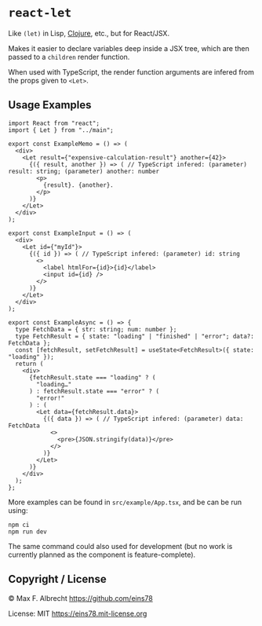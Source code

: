 # `react-let`

Like `(let)` in Lisp, [Clojure](https://clojuredocs.org/clojure.core/let), etc., but for React/JSX.

Makes it easier to declare variables deep inside a JSX tree,
which are then passed to a `children` render function.

When used with TypeScript, the render function arguments are infered from the props given to `<Let>`.

## Usage Examples

```tsx
import React from "react";
import { Let } from "../main";

export const ExampleMemo = () => (
  <div>
    <Let result={"expensive-calculation-result"} another={42}>
      {({ result, another }) => ( // TypeScript infered: (parameter) result: string; (parameter) another: number
        <p>
          {result}. {another}.
        </p>
      )}
    </Let>
  </div>
);

export const ExampleInput = () => (
  <div>
    <Let id={"myId"}>
      {({ id }) => ( // TypeScript infered: (parameter) id: string
        <>
          <label htmlFor={id}>{id}</label>
          <input id={id} />
        </>
      )}
    </Let>
  </div>
);

export const ExampleAsync = () => {
  type FetchData = { str: string; num: number };
  type FetchResult = { state: "loading" | "finished" | "error"; data?: FetchData };
  const [fetchResult, setFetchResult] = useState<FetchResult>({ state: "loading" });
  return (
    <div>
      {fetchResult.state === "loading" ? (
        "loading…"
      ) : fetchResult.state === "error" ? (
        "error!"
      ) : (
        <Let data={fetchResult.data}>
          {({ data }) => ( // TypeScript infered: (parameter) data: FetchData
            <>
              <pre>{JSON.stringify(data)}</pre>
            </>
          )}
        </Let>
      )}
    </div>
  );
};
```

More examples can be found in `src/example/App.tsx`,
and be can be run using:

```shell
npm ci
npm run dev
```

The same command could also used for development (but no work is currently planned as the component is feature-complete).

## Copyright / License

© Max F. Albrecht <https://github.com/eins78>

License: MIT <https://eins78.mit-license.org>
